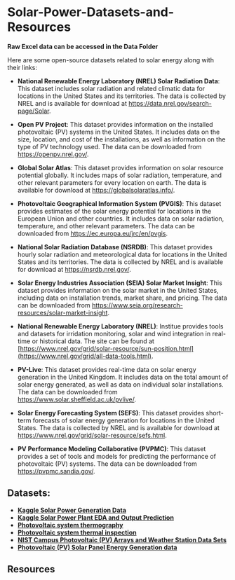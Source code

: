 # Solar-Power-Datasets-and-Resources

**Raw Excel data can be accessed in the Data Folder**

Here are some open-source datasets related to solar energy along with their links:

- **National Renewable Energy Laboratory (NREL) Solar Radiation Data**: This dataset includes solar radiation and related climatic data for locations in the United States and its territories. The data is collected by NREL and is available for download at https://data.nrel.gov/search-page/Solar.

- **Open PV Project**: This dataset provides information on the installed photovoltaic (PV) systems in the United States. It includes data on the size, location, and cost of the installations, as well as information on the type of PV technology used. The data can be downloaded from https://openpv.nrel.gov/.

- **Global Solar Atlas**: This dataset provides information on solar resource potential globally. It includes maps of solar radiation, temperature, and other relevant parameters for every location on earth. The data is available for download at https://globalsolaratlas.info/.

- **Photovoltaic Geographical Information System (PVGIS)**: This dataset provides estimates of the solar energy potential for locations in the European Union and other countries. It includes data on solar radiation, temperature, and other relevant parameters. The data can be downloaded from https://ec.europa.eu/jrc/en/pvgis.

- **National Solar Radiation Database (NSRDB)**: This dataset provides hourly solar radiation and meteorological data for locations in the United States and its territories. The data is collected by NREL and is available for download at https://nsrdb.nrel.gov/.

- **Solar Energy Industries Association (SEIA) Solar Market Insight**: This dataset provides information on the solar market in the United States, including data on installation trends, market share, and pricing. The data can be downloaded from https://www.seia.org/research-resources/solar-market-insight.

- **National Renewable Energy Laboratory (NREL)**: Institue provides tools and datasets for irridation monitoring, solar and wind integration in real-time or historical data. The site can be found at [https://www.nrel.gov/grid/solar-resource/sun-position.html](https://www.nrel.gov/grid/all-data-tools.html).

- **PV-Live**: This dataset provides real-time data on solar energy generation in the United Kingdom. It includes data on the total amount of solar energy generated, as well as data on individual solar installations. The data can be downloaded from https://www.solar.sheffield.ac.uk/pvlive/.

- **Solar Energy Forecasting System (SEFS)**: This dataset provides short-term forecasts of solar energy generation for locations in the United States. The data is collected by NREL and is available for download at https://www.nrel.gov/grid/solar-resource/sefs.html.

- **PV Performance Modeling Collaborative (PVPMC)**: This dataset provides a set of tools and models for predicting the performance of photovoltaic (PV) systems. The data can be downloaded from https://pvpmc.sandia.gov/.


## Datasets:
- [**Kaggle Solar Power Generation Data**](https://www.kaggle.com/datasets/anikannal/solar-power-generation-data?resource=download&select=Plant_1_Generation_Data.csv)
- [**Kaggle Solar Power Plant EDA and Output Prediction**](https://www.kaggle.com/code/shumaylasmawi/solar-power-plant-eda-and-output-prediction)
- [**Photovoltaic system thermography**](https://www.kaggle.com/datasets/marcosgabriel/photovoltaic-system-thermography)
- [**Photovoltaic system thermal inspection**](https://www.kaggle.com/datasets/marcosgabriel/photovoltaic-system-thermal-inspection)
- [**NIST Campus Photovoltaic (PV) Arrays and Weather Station Data Sets**](https://catalog.data.gov/dataset/nist-campus-photovoltaic-pv-arrays-and-weather-station-data-sets-05b4d)
- [**Photovoltaic (PV) Solar Panel Energy Generation data**](https://data.london.gov.uk/dataset/photovoltaic--pv--solar-panel-energy-generation-data)

## Resources



